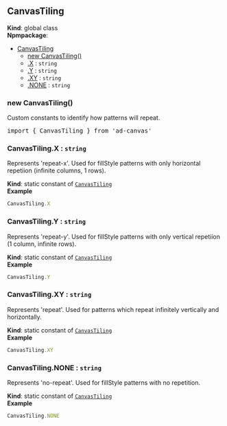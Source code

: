 <a name="CanvasTiling"></a>

## CanvasTiling
**Kind**: global class  
**Npmpackage**:   

* [CanvasTiling](#CanvasTiling)
    * [new CanvasTiling()](#new_CanvasTiling_new)
    * [.X](#CanvasTiling.X) : <code>string</code>
    * [.Y](#CanvasTiling.Y) : <code>string</code>
    * [.XY](#CanvasTiling.XY) : <code>string</code>
    * [.NONE](#CanvasTiling.NONE) : <code>string</code>

<a name="new_CanvasTiling_new"></a>

### new CanvasTiling()
Custom constants to identify how patterns will repeat.<br>
<pre class="sunlight-highlight-javascript">
import { CanvasTiling } from 'ad-canvas'
</pre>

<a name="CanvasTiling.X"></a>

### CanvasTiling.X : <code>string</code>
Represents 'repeat-x'. Used for fillStyle patterns with only horizontal repetiion (infinite columns, 1 rows).

**Kind**: static constant of [<code>CanvasTiling</code>](#CanvasTiling)  
**Example**  
```js
CanvasTiling.X
```
<a name="CanvasTiling.Y"></a>

### CanvasTiling.Y : <code>string</code>
Represents 'repeat-y'. Used for fillStyle patterns with only vertical repetiion (1 column, infinite rows).

**Kind**: static constant of [<code>CanvasTiling</code>](#CanvasTiling)  
**Example**  
```js
CanvasTiling.Y
```
<a name="CanvasTiling.XY"></a>

### CanvasTiling.XY : <code>string</code>
Represents 'repeat'. Used for patterns which repeat infinitely vertically and horizontally.

**Kind**: static constant of [<code>CanvasTiling</code>](#CanvasTiling)  
**Example**  
```js
CanvasTiling.XY
```
<a name="CanvasTiling.NONE"></a>

### CanvasTiling.NONE : <code>string</code>
Represents 'no-repeat'. Used for fillStyle patterns with no repetition.

**Kind**: static constant of [<code>CanvasTiling</code>](#CanvasTiling)  
**Example**  
```js
CanvasTiling.NONE
```
